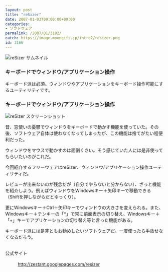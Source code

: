 ```yaml
---
layout: post
title: "reSizer"
date: 2007-01-03T09:00:00+09:00
categories:
- ソフトウェア
permalink: /2007/01/3182/
catch: https://image.moongift.jp/intro2/resizer.png
id: 3166
---
```

 ![reSizer サムネイル](https://image.moongift.jp/intro2/resizer.t.png "reSizer サムネイル")
  

### キーボードでウィンドウ/アプリケーション操作
  
キーボード派は必須。ウィンドウやアプリケーションをキーボード操作可能にするユーティリティです。  
<!--more-->  

### キーボードでウィンドウ/アプリケーション操作
  

![reSizer スクリーンショット](https://image.moongift.jp/intro2/resizer.png "reSizer スクリーンショット")

  

昔、窓使いの憂鬱でウィンドウをキーボードで動かす機能を使っていた。その後、ソフトウェア自体は使わなくなってしまったが、この機能は捨てがたい程便利だった。

  

ウィンドウをマウスで動かすのは面倒くさい。そう感じていた人には是非使ってもらいたいのがこれだ。

  

今回紹介するフリーウェアはreSizer、ウィンドウ/アプリケーション操作ユーティリティだ。

  

レビューが出来ないのが残念だが（自分でやらないと分からない）、ざっと機能を紹介しよう。例えばウィンドウをWindowsキー＋矢印キーで移動できる（Shiftを押しながらだとゆっくり）。

  

更にWindowsキー＋Ctrl＋矢印キーでウィンドウの大きさを変えられる。また、Windowsキー＋テンキーの「\*」で常に前面表示の切り替え、Windowsキー＋「+」キーでアプリケーションの切り替え等と言った機能がある。

  

キーボード派には是非ともお勧めしたいソフトウェアだ。一度使ったら手放せなくなるだろう。

  
<dl>
<br><dt>公式サイト</dt>
<br><dd><a href="http://zestant.googlepages.com/resizer" target="_blank">http://zestant.googlepages.com/resizer</a></dd>
<br>
</dl>